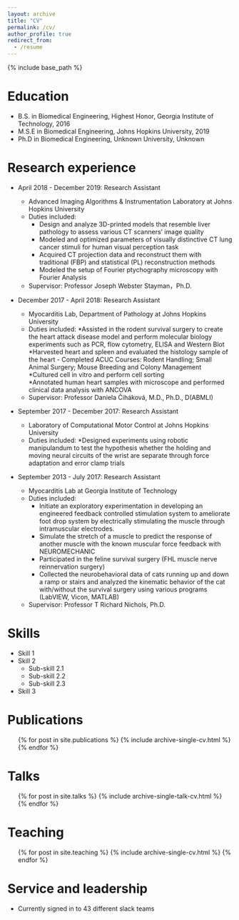 ```yaml
---
layout: archive
title: "CV"
permalink: /cv/
author_profile: true
redirect_from:
  - /resume
---
```


{% include base_path %}

Education
======
* B.S. in Biomedical Engineering, Highest Honor, Georgia Institute of Technology, 2016
* M.S.E in Biomedical Engineering, Johns Hopkins University, 2019
* Ph.D in Biomedical Engineering, Unknown University, Unknown

Research experience
======
* April 2018 - December 2019: Research Assistant
  * Advanced Imaging Algorithms & Instrumentation Laboratory at Johns Hopkins University
  * Duties included: 
      * Design and analyze 3D-printed models that resemble liver pathology to assess various CT scanners’ image quality
	  * Modeled and optimized parameters of visually distinctive CT lung cancer stimuli for human visual perception task
	  * Acquired CT projection data and reconstruct them with traditional (FBP) and statistical (PL) reconstruction methods
	  * Modeled the setup of Fourier ptychography microscopy with Fourier Analysis
  * Supervisor: Professor Joseph Webster Stayman，Ph.D.

* December 2017 - April 2018: Research Assistant
  * Myocarditis Lab, Department of Pathology at Johns Hopkins University
  * Duties included:
	   *Assisted in the rodent survival surgery to create the heart attack disease model and perform molecular biology experiments such as PCR, flow cytometry, ELISA and Western Blot
	   *Harvested heart and spleen and evaluated the histology sample of the heart - Completed ACUC Courses: Rodent Handling; Small Animal Surgery; Mouse Breeding and Colony Management  
	   *Cultured cell in vitro and perform cell sorting	   
	   *Annotated human heart samples with microscope and performed clinical data analysis with ANCOVA 
  * Supervisor: Professor Daniela Čiháková, M.D., Ph.D., D(ABMLI)
  
* September 2017 - December 2017: Research Assistant
  * Laboratory of Computational Motor Control at Johns Hopkins University
  * Duties included:
	   *Designed experiments using robotic manipulandum to test the hypothesis whether the holding and moving neural circuits of the wrist are separate through force adaptation and error clamp trials

* September 2013 - July 2017: Research Assistant
  * Myocarditis Lab at Georgia Institute of Technology
  * Duties included:
	   * Initiate an exploratory experimentation in developing an engineered feedback controlled stimulation system to ameliorate foot drop system by electrically stimulating the muscle through intramuscular electrodes.
	   * Simulate the stretch of a muscle to predict the response of another muscle with the known muscular force feedback with NEUROMECHANIC   
	   * Participated in the feline survival surgery (FHL muscle nerve reinnervation surgery)	   
	   * Collected the neurobehavioral data of cats running up and down a ramp or stairs and analyzed the kinematic behavior of the cat with/without the survival surgery using various programs (LabVIEW, Vicon, MATLAB)
  * Supervisor: Professor T Richard Nichols, Ph.D.
  
Skills
======
* Skill 1
* Skill 2
  * Sub-skill 2.1
  * Sub-skill 2.2
  * Sub-skill 2.3
* Skill 3

Publications
======
  <ul>{% for post in site.publications %}
    {% include archive-single-cv.html %}
  {% endfor %}</ul>
  
Talks
======
  <ul>{% for post in site.talks %}
    {% include archive-single-talk-cv.html %}
  {% endfor %}</ul>
  
Teaching
======
  <ul>{% for post in site.teaching %}
    {% include archive-single-cv.html %}
  {% endfor %}</ul>
  
Service and leadership
======
* Currently signed in to 43 different slack teams
